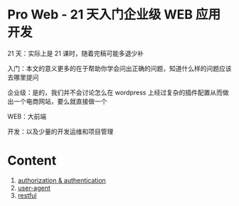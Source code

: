 Pro Web - 21 天入门企业级 WEB 应用开发
==

21 天：实际上是 21 课时，随着完稿可能多退少补

入门：本文的意义更多的在于帮助你学会问出正确的问题，知道什么样的问题应该去哪里提问

企业级：是的，我们并不会讨论怎么在 wordpress 上经过复杂的插件配置从而做出一个电商网站，要么就直接做一个

WEB：大前端

开发：以及少量的开发运维和项目管理

Content
==

1. [authorization & authentication](./auth)
2. [user-agent](./user-agent)
3. [restful](./restful)
